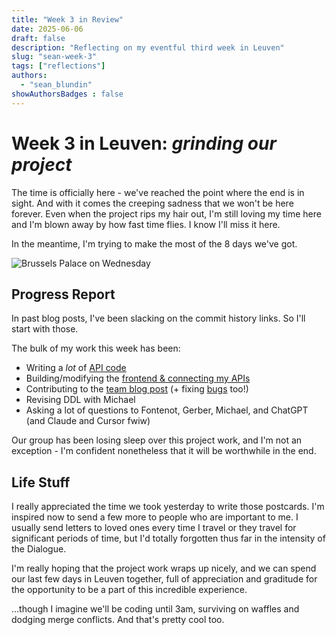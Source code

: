 ```yaml
---
title: "Week 3 in Review"
date: 2025-06-06
draft: false
description: "Reflecting on my eventful third week in Leuven"
slug: "sean-week-3"
tags: ["reflections"]
authors:
  - "sean_blundin"
showAuthorsBadges : false
---
```


# Week 3 in Leuven: *grinding our project*

The time is officially here - we've reached the point where the end is in sight. And with it comes the creeping sadness that we won't be here forever. Even when the project rips my hair out, I'm still loving my time here and I'm blown away by how fast time flies. I know I'll miss it here.

In the meantime, I'm trying to make the most of the 8 days we've got.

![Brussels Palace on Wednesday](/sean_blog/brussels_palace.jpeg)


## Progress Report

In past blog posts, I've been slacking on the commit history links. So I'll start with those.

The bulk of my work this week has been:
- Writing a *lot* of [API code](https://github.com/Yasoop/GINIndicator/commit/1fbc01643a0d444e61d9750efbb9a86148870999)
- Building/modifying the [frontend & connecting my APIs](https://github.com/Yasoop/GINIndicator/commit/2aa004c73a94fd2dcc61179e9a2a511db5754011)
- Contributing to the [team blog post](https://github.com/smpollak/MPSS-25su-DoC-Blog/commit/064214a3f68657d50e45ba075176851d9f2fcbcf) (+ fixing [bugs](https://github.com/smpollak/MPSS-25su-DoC-Blog/commit/bdad635b7219d7e1ae53ed31a073ef0f1aa1bc4e) too!)
- Revising DDL with Michael
- Asking a lot of questions to Fontenot, Gerber, Michael, and ChatGPT (and Claude and Cursor fwiw)

Our group has been losing sleep over this project work, and I'm not an exception - I'm confident nonetheless that it will be worthwhile in the end.

## Life Stuff

I really appreciated the time we took yesterday to write those postcards. I'm inspired now to send a few more to people who are important to me. I usually send letters to loved ones every time I travel or they travel for significant periods of time, but I'd totally forgotten thus far in the intensity of the Dialogue.

I'm really hoping that the project work wraps up nicely, and we can spend our last few days in Leuven together, full of appreciation and graditude for the opportunity to be a part of this incredible experience.

...though I imagine we'll be coding until 3am, surviving on waffles and dodging merge conflicts. And that's pretty cool too.
